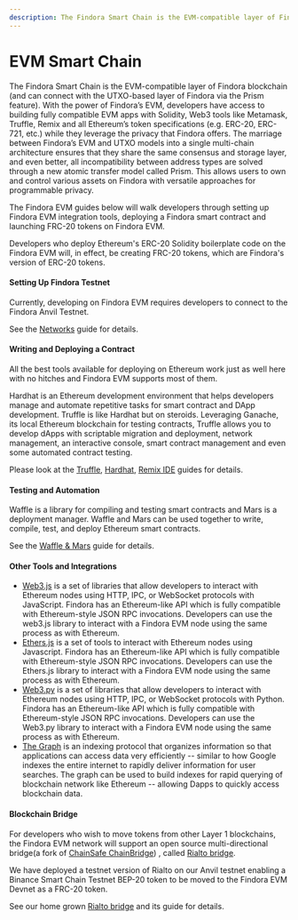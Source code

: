 ```yaml
---
description: The Findora Smart Chain is the EVM-compatible layer of Findora blockchain.
---
```


# EVM Smart Chain

The Findora Smart Chain is the EVM-compatible layer of Findora blockchain (and can connect with the UTXO-based layer of Findora via the Prism feature). With the power of Findora’s EVM, developers have access to building fully compatible EVM apps with Solidity, Web3 tools like Metamask, Truffle, Remix and all Ethereum’s token specifications (e.g. ERC-20, ERC-721, etc.) while they leverage the privacy that Findora offers. The marriage between Findora’s EVM and UTXO models into a single multi-chain architecture ensures that they share the same consensus and storage layer, and even better, all incompatibility between address types are solved through a new atomic transfer model called Prism. This allows users to own and control various assets on Findora with versatile approaches for programmable privacy.

The Findora EVM guides below will walk developers through setting up Findora EVM integration tools, deploying a Findora smart contract and launching FRC-20 tokens on Findora EVM.

Developers who deploy Ethereum's ERC-20 Solidity boilerplate code on the Findora EVM will, in effect, be creating FRC-20 tokens, which are Findora's version of ERC-20 tokens.

#### Setting Up Findora Testnet[​](https://wiki.findora.org/docs/modules/findora-evm/overview#setting-up-findora-testnet) <a href="#setting-up-findora-testnet" id="setting-up-findora-testnet"></a>

Currently, developing on Findora EVM requires developers to connect to the Findora Anvil Testnet.

See the [Networks](../network-settings/network-settings.md) guide for details.

#### Writing and Deploying a Contract[​](https://wiki.findora.org/docs/modules/findora-evm/overview#writing-and-deploying-a-contract) <a href="#writing-and-deploying-a-contract" id="writing-and-deploying-a-contract"></a>

All the best tools available for deploying on Ethereum work just as well here with no hitches and Findora EVM supports most of them.

Hardhat is an Ethereum development environment that helps developers manage and automate repetitive tasks for smart contract and DApp development. Truffle is like Hardhat but on steroids. Leveraging Ganache, its local Ethereum blockchain for testing contracts, Truffle allows you to develop dApps with scriptable migration and deployment, network management, an interactive console, smart contract management and even some automated contract testing.

Please look at the [Truffle](../developer-materials/developer-sdks/evm-smart-chain-sdk/ethereum-developer-tools-and-wallets/configure-truffle.md), [Hardhat](../developer-materials/developer-sdks/evm-smart-chain-sdk/ethereum-developer-tools-and-wallets/configure-hardhat.md), [Remix IDE](../developer-materials/developer-sdks/evm-smart-chain-sdk/ethereum-developer-tools-and-wallets/configure-remix.md) guides for details.

#### Testing and Automation[​](https://wiki.findora.org/docs/modules/findora-evm/overview#testing-and-automation) <a href="#testing-and-automation" id="testing-and-automation"></a>

Waffle is a library for compiling and testing smart contracts and Mars is a deployment manager. Waffle and Mars can be used together to write, compile, test, and deploy Ethereum smart contracts.

See the [Waffle & Mars](../developer-materials/developer-sdks/evm-smart-chain-sdk/ethereum-developer-tools-and-wallets/configure-waffle.md) guide for details.

#### Other Tools and Integrations[​](https://wiki.findora.org/docs/modules/findora-evm/overview#other-tools-and-integrations) <a href="#other-tools-and-integrations" id="other-tools-and-integrations"></a>

* [Web3.js](https://web3js.readthedocs.io/) is a set of libraries that allow developers to interact with Ethereum nodes using HTTP, IPC, or WebSocket protocols with JavaScript. Findora has an Ethereum-like API which is fully compatible with Ethereum-style JSON RPC invocations. Developers can use the web3.js library to interact with a Findora EVM node using the same process as with Ethereum.
* [Ethers.js](https://docs.ethers.io/v5/) is a set of tools to interact with Ethereum nodes using Javascript. Findora has an Ethereum-like API which is fully compatible with Ethereum-style JSON RPC invocations. Developers can use the Ethers.js library to interact with a Findora EVM node using the same process as with Ethereum.
* [Web3.py](https://web3py.readthedocs.io/) is a set of libraries that allow developers to interact with Ethereum nodes using HTTP, IPC, or WebSocket protocols with Python. Findora has an Ethereum-like API which is fully compatible with Ethereum-style JSON RPC invocations. Developers can use the Web3.py library to interact with a Findora EVM node using the same process as with Ethereum.
* [The Graph](https://thegraph.com/docs/about/introduction#what-the-graph-is) is an indexing protocol that organizes information so that applications can access data very efficiently -- similar to how Google indexes the entire internet to rapidly deliver information for user searches. The graph can be used to build indexes for rapid querying of blockchain network like Ethereum -- allowing Dapps to quickly access blockchain data.

#### Blockchain Bridge[​](https://wiki.findora.org/docs/modules/findora-evm/overview#blockchain-bridge) <a href="#blockchain-bridge" id="blockchain-bridge"></a>

For developers who wish to move tokens from other Layer 1 blockchains, the Findora EVM network will support an open source multi-directional bridge(a fork of [ChainSafe ChainBridge](https://github.com/ChainSafe/ChainBridge)) , called [Rialto bridge](broken-reference).

We have deployed a testnet version of Rialto on our Anvil testnet enabling a Binance Smart Chain Testnet BEP-20 token to be moved to the Findora EVM Devnet as a FRC-20 token.

See our home grown [Rialto bridge](broken-reference) and its guide for details.
